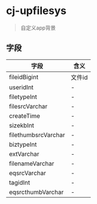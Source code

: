 # cj-upfilesys
> 自定义app背景

## 字段

字段                  | 含义
------------------- | --
fileidBigint        | 文件id
useridInt           | -
filetypeInt         | -
filesrcVarchar      | -
createTime          | -
sizekbInt           | -
filethumbsrcVarchar | -
biztypeInt          | -
extVarchar          | -
filenameVarchar     | -
eqsrcVarchar        | -
tagidInt            | -
eqsrcthumbVarchar   | -
